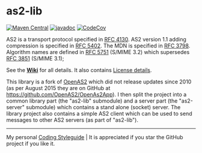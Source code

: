 # as2-lib

[![Maven Central](https://maven-badges.herokuapp.com/maven-central/com.helger.as2/as2-lib-parent-pom/badge.svg)](https://maven-badges.herokuapp.com/maven-central/com.helger.as2/as2-lib-parent-pom) 
[![javadoc](https://javadoc.io/badge2/com.helger.as2/as2-lib/javadoc.svg)](https://javadoc.io/doc/com.helger.as2/as2-lib)
[![CodeCov](https://codecov.io/gh/phax/ph-as2/branch/master/graph/badge.svg)](https://codecov.io/gh/phax/ph-as2)

AS2 is a transport protocol specified in [RFC 4130](http://www.ietf.org/rfc/rfc4130.txt).
AS2 version 1.1 adding compression is specified in [RFC 5402](http://www.ietf.org/rfc/rfc5402.txt).
The MDN is specified in [RFC 3798](http://www.ietf.org/rfc/rfc3798.txt).
Algorithm names are defined in [RFC 5751](https://www.ietf.org/rfc/rfc5751.txt) (S/MIME 3.2) which supersedes [RFC 3851](https://www.ietf.org/rfc/rfc3851.txt) (S/MIME 3.1);

See the **[Wiki](https://github.com/phax/as2-lib/wiki)** for all details.
It also contains [License details](https://github.com/phax/as2-lib/wiki/Licensing). 

This library is a fork of [OpenAS2](http://sourceforge.net/projects/openas2/) which did not 
release updates since 2010 (as per August 2015 they are on GitHub at https://github.com/OpenAS2/OpenAs2App). I then split the project into a common library part (the "as2-lib" submodule)
and a server part (the "as2-server" submodule) which contains a stand alone (socket) server. The library project also contains a simple AS2 client which can be used to send messages to other AS2 servers (as part of "as2-lib").

---

My personal [Coding Styleguide](https://github.com/phax/meta/blob/master/CodingStyleguide.md) |
It is appreciated if you star the GitHub project if you like it.
